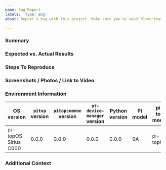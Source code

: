 ```yaml
---
name: Bug Report
labels: 'Type: Bug'
about: Report a bug with this project. Make sure you've read "Contributing to pi-topOS" in the Knowledge Base first!

---
```


<!--
  💡 Useful tip: this is a comment!

  Use the information provided in comments as guidance for completing each section.

  Comment sections are not visible in the final submitted Issue.
  This means you can either delete them or leave them - the output will be the same. Make sure you click "Preview" before you submit, to ensure that you are happy with the formatting.

  ⚠️ Do not add information that you intend to be read by others into comment sections!
-->

<!--
  ⚠️ Before submitting this issue please:
    - Ensure this is a bug. If you are not sure, check the [forum][1] and open
        a discussion there.
    - Ensure this bug or a similar one was not already reported. Check the
        existing GitHub issues as well as the [forum][1]. If there is a
        relevant post please add you contributions there instead.
    - Read [Contributing to pi-topOS][2]

[1]: https://forum.pi-top.com/c/pi-top-software
[2]: http://knowledgebase.pi-top.com/knowledge/contributing-to-pi-top-os
-->

### Summary
<!--
  🐛📝 Concise summary of the bug. Describe when and how it occurred, using
  code examples and output logs where relevant. Include links to related forum
  posts, if relevant.
-->

### Expected vs. Actual Results
<!--
  🤔 What were you expecting to have happen?
-->

### Steps To Reproduce
<!--
  ♻️ Is it possible to reproduce the bug repeatably? What steps might someone
  trying to help need to do to see what you are seeing?
-->

### Screenshots / Photos / Link to Video
<!--
  🖼️ Additional visual information may help to explain the bug and/or how it
  can be reproduced
-->

### Environment Information
<!--
  🖥️ This is valuable to identify the root of the problem. Read [How To Get
  System Information][3] for assistance with this.

[3]: (https://github.com/pi-top/pi-top-Python-SDK/wiki/How-To-Get-System-Information)
-->

| OS version | `pitop` version | `pitopcommon` version | `pt-device-manager` version | Python version | Pi model | pi-top model |
| -------------------- | ----- | ----- | ----- | ----- | -- | ------- |
| pi-topOS Sirius C000 | 0.0.0 | 0.0.0 | 0.0.0 | 0.0.0 | 0A | pi-top0 |

### Additional Context
<!--
  ➕ Add other context about the bug here.
-->
